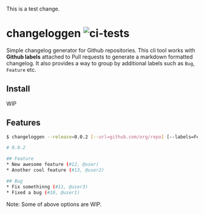 This is a test change.

# changeloggen ![ci-tests](https://github.com/jan25/changeloggen/workflows/ci/badge.svg)

Simple changelog generator for Github repositories. This cli tool works with **Github labels** attached to Pull requests to generate a markdown formatted changelog. It also provides a way to group by additional labels such as `Bug`, `Feature` etc.

## Install

WIP

## Features

``` bash
$ changeloggen --release=0.0.2 [--url=github.com/org/repo] [--labels=Feature, Bug] [--output=CHANGELOG]

# 0.0.2

## Feature
* New awesome feature (#12, @user)
* Another cool feature (#13, @user2)

## Bug
* Fix somethinng (#11, @user3)
* Fixed a bug (#10, @user1)
```

Note: Some of above options are WIP.
